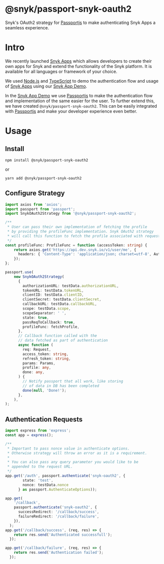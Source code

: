 # @snyk/passport-snyk-oauth2

Snyk's OAuth2 strategy for [Passportjs](https://www.passportjs.org/) to make authenticating Snyk Apps a seamless experience. 

# Intro

We recently launched [Snyk Apps](https://docs.snyk.io/features/integrations/snyk-apps) which allows developers to create their own apps for Snyk and extend the functionality of the Snyk platform. It is available for all languages or framework of your choice. 

We used [Node.js](https://nodejs.dev/) and [TypeScript](https://www.typescriptlang.org/) to demo the authentication flow and usage of [Snyk Apps](https://docs.snyk.io/features/integrations/snyk-apps) using our [Snyk App Demo](https://github.com/snyk/snyk-apps-demo). 

In the [Snyk App Demo](https://github.com/snyk/snyk-apps-demo) we use [Passportjs](https://www.passportjs.org/) to make the authentication flow and implementation of the same easier for the user. To further extend this, we have created `@snyk/passport-snyk-oauth2`. This can be easily integrated with [Passportjs](https://www.passportjs.org/) and make your developer experience even better.

# Usage

## Install

```shell
npm install @snyk/passport-snyk-oauth2
```
or
```shell
yarn add @snyk/passport-snyk-oauth2
```

## Configure Strategy

```typescript
import axios from 'axios';
import passport from 'passport';
import SnykOAuth2Strategy from '@snyk/passport-snyk-oauth2';

/**
 * User can pass their own implementation of fetching the profile
 * by providing the profileFunc implementation. Snyk OAuth2 strategy
 * will call this function to fetch the profile associated with request
 */
const profileFunc: ProfileFunc = function (accessToken: string) {
    return axios.get('https://api.dev.snyk.io/v1/user/me', {
      headers: { 'Content-Type': 'application/json; charset=utf-8', Authorization: `bearer ${accessToken}` },
    });
};

passport.use(
    new SnykOAuth2Strategy(
      {
        authorizationURL: testData.authorizationURL,
        tokenURL: testData.tokenURL,
        clientID: testData.clientID,
        clientSecret: testData.clientSecret,
        callbackURL: testData.callbackURL,
        scope: testData.scope,
        scopeSeparator: ' ',
        state: true,
        passReqToCallback: true,
        profileFunc: fetchProfile,
      },
      // Callback function called with the
      // data fetched as part of authentication
      async function (
        req: Request,
        access_token: string,
        refresh_token: string,
        params: Params,
        profile: any,
        done: any,
      ) {
        // Notify passport that all work, like storing
        // of data in DB has been completed
        done(null, 'Done!');
      },
    ),
);
```

## Authentication Requests

```typescript
import express from 'express';
const app = express();

/**
 * Important to pass nonce value in authenticate options.
 * Otherwise strategy will throw an error as it is a requirement.
 * 
 * You can also pass any query parameter you would like to be
 * appended to the request URL.
 */
app.get('/auth', passport.authenticate('snyk-oauth2', {
        state: 'test',
        nonce: testData.nonce
      } as passport.AuthenticateOptions));

app.get(
    '/callback',
    passport.authenticate('snyk-oauth2', {
      successRedirect: '/callback/success',
      failureRedirect: '/callback/failure',
    }),
  );
app.get('/callback/success', (req, res) => {
    return res.send('Authenticated successfull');
  });

app.get('/callback/failure', (req, res) => {
    return res.send('Authentication failed');
  });
```
